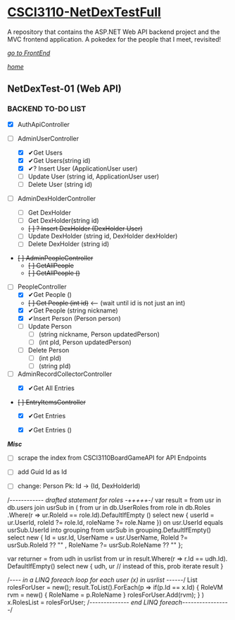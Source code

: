 # [CSCI3110-NetDexTestFull](/README.md)
 A repository that contains the  ASP.NET Web API backend project and the MVC frontend application. A pokedex for the people that I meet, revisited!

[_go to FrontEnd_](./TODO.Frontend.md)


[_home_](/README.md)
## NetDexTest-01 (Web API)
### BACKEND **TO-DO** LIST


- [x] AuthApiController

- [ ] AdminUserController
  - [x] &#x2714;Get Users
  - [x] &#x2714;Get Users(string id)
  - [x] &#x2714;? Insert User (ApplicationUser user)
  - [ ] Update User (string id, ApplicationUser user)
  - [ ] Delete User (string id)

- [ ] AdminDexHolderController
  - [ ] Get DexHolder
  - [ ] Get DexHolder(string id)
  - ~~[ ] ? Insert DexHolder (DexHolder User)~~
  - [ ] Update DexHolder (string id, DexHolder dexHolder)
  - [ ] Delete DexHolder (string id)

- ~~[ ] AdminPeopleController~~
  - ~~[ ] GetAllPeople~~
  - ~~[ ] GetAllPeople ()~~

- [ ] PeopleController
  - [x] &#x2714;Get People ()
  - ~~[ ] Get People (int id)~~ <-- (wait until id is not just an int)
  - [x] &#x2714;Get People (string nickname)
  - [x] &#x2714;Insert Person (Person person)
  - [ ] Update Person
    - [ ] (string nickname, Person updatedPerson)
    - [ ] (int pId, Person updatedPerson)
  - [ ] Delete Person
    - [ ] (int pId)
    - [ ] (string pId)
  
- [ ] AdminRecordCollectorController
    - [x] &#x2714;Get All Entries


- ~~[ ] EntryItemsController~~
    - [x] &#x2714;Get Entries
    - [x] &#x2714;Get Entries ()


***Misc***

- [ ] scrape the index from CSCI3110BoardGameAPI for API Endpoints
- [ ] add Guid Id as Id
- [ ] change: Person Pk: Id -> (Id, DexHolderId)




/*------------ drafted statement for roles -+++++-*/
var result = from usr in db.users 
             join usrSub in (
                    from ur in db.UserRoles
                    from role in db.Roles
                         .Where(r => ur.RoleId == role.Id).DefaultIfEmpty ()
                    select new
                         {
                               userId = ur.UserId,
                               roleId ?= role.Id,
                               roleName ?= role.Name
                         })
                on usr.UserId equals usrSub.UserId into grouping
                from usrSub in grouping.DefaultIfEmpty()
	      select new 
                  {
                        Id = usr.Id,
                        UserName = usr.UserName,
                        RoleId ?= usrSub.RoleId ?? "<No Role>" ,
                        RoleName ?= usrSub.RoleName ?? "<No Role>" 
                   };

var returner = from udh in usrlist 
           from ur in result.Where(r => r.Id == udh.Id). DefaultIfEmpty()
           select new
           {
                udh, ur // instead of this, prob iterate result
           }

/*---- in a LINQ foreach loop for each user (x) in usrlist ------*/
List<RoleVM> rolesForUser = new();
result.ToList().ForEach(p => 
      if(p.Id == x.Id)
      {
           RoleVM rvm = new()
             {
                  RoleName = p.RoleName
             }
           rolesForUser.Add(rvm);
       }
)
x.RolesList = rolesForUser;
/*-------------- end LINQ foreach-----------------*/